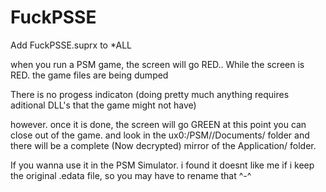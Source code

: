 # FuckPSSE

Add FuckPSSE.suprx to \*ALL

when you run a PSM game, the screen will go RED.. While the screen is RED. the game files are being dumped

There is no progess indicaton (doing pretty much anything requires aditional DLL's that the game might not have)

however. once it is done, the screen will go GREEN at this point you can close out of the game.
and look in the ux0:/PSM/<TITLEID>/Documents/ folder and there will be a complete (Now decrypted) mirror of the Application/ folder.

If you wanna use it in the PSM Simulator. i found it doesnt like me if i keep the original .edata file, so you may have to rename that ^-^
